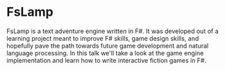 # FsLamp

FsLamp is a text adventure engine written in F#. It was developed out of a learning project meant to improve F# skills, game design skills, and hopefully pave the path towards future game development and natural language processing. In this talk we'll take a look at the game engine implementation and learn how to write interactive fiction games in F#.
